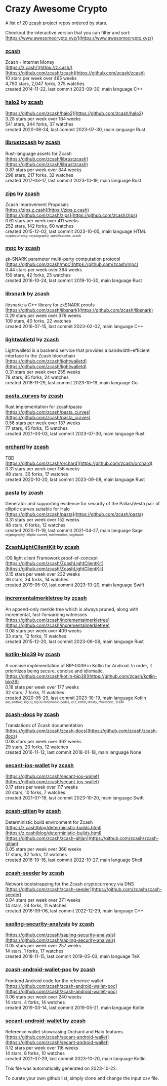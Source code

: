 # Crazy Awesome Crypto
A list of 20 [zcash](https://github.com/zcash) project repos ordered by stars.  

Checkout the interactive version that you can filter and sort: 
[https://www.awesomecrypto.xyz/](https://www.awesomecrypto.xyz/)  


### [zcash](https://github.com/zcash/zcash)  
Zcash - Internet Money  
[https://z.cash/](https://z.cash/)  
[https://github.com/zcash/zcash](https://github.com/zcash/zcash)  
10 stars per week over 465 weeks  
4,790 stars, 2,047 forks, 375 watches  
created 2014-11-22, last commit 2023-09-30, main language C++  


### [halo2](https://github.com/zcash/halo2) by [zcash](https://github.com/zcash)  
  
[https://github.com/zcash/halo2](https://github.com/zcash/halo2)  
3.28 stars per week over 164 weeks  
541 stars, 344 forks, 37 watches  
created 2020-08-24, last commit 2023-07-30, main language Rust  


### [librustzcash](https://github.com/zcash/librustzcash) by [zcash](https://github.com/zcash)  
Rust-language assets for Zcash  
[https://github.com/zcash/librustzcash](https://github.com/zcash/librustzcash)  
0.87 stars per week over 344 weeks  
298 stars, 217 forks, 32 watches  
created 2017-03-17, last commit 2023-10-19, main language Rust  


### [zips](https://github.com/zcash/zips) by [zcash](https://github.com/zcash)  
Zcash Improvement Proposals  
[https://zips.z.cash](https://zips.z.cash)  
[https://github.com/zcash/zips](https://github.com/zcash/zips)  
0.61 stars per week over 411 weeks  
252 stars, 142 forks, 60 watches  
created 2015-12-02, last commit 2023-10-05, main language HTML  
<sub><sup>cryptocurrency, cryptography, specifications, zcash</sup></sub>


### [mpc](https://github.com/zcash/mpc) by [zcash](https://github.com/zcash)  
zk-SNARK parameter multi-party computation protocol  
[https://github.com/zcash/mpc](https://github.com/zcash/mpc)  
0.44 stars per week over 364 weeks  
159 stars, 42 forks, 25 watches  
created 2016-10-24, last commit 2019-10-30, main language Rust  


### [libsnark](https://github.com/zcash/libsnark) by [zcash](https://github.com/zcash)  
libsnark: a C++ library for zkSNARK proofs  
[https://github.com/zcash/libsnark](https://github.com/zcash/libsnark)  
0.29 stars per week over 379 weeks  
109 stars, 40 forks, 22 watches  
created 2016-07-15, last commit 2023-02-02, main language C++  


### [lightwalletd](https://github.com/zcash/lightwalletd) by [zcash](https://github.com/zcash)  
Lightwalletd is a backend service that provides a bandwidth-efficient interface to the Zcash blockchain  
[https://github.com/zcash/lightwalletd](https://github.com/zcash/lightwalletd)  
0.31 stars per week over 255 weeks  
78 stars, 85 forks, 24 watches  
created 2018-11-29, last commit 2023-10-19, main language Go  


### [pasta_curves](https://github.com/zcash/pasta_curves) by [zcash](https://github.com/zcash)  
Rust implementation for zcash/pasta  
[https://github.com/zcash/pasta_curves](https://github.com/zcash/pasta_curves)  
0.56 stars per week over 137 weeks  
77 stars, 45 forks, 15 watches  
created 2021-03-03, last commit 2023-07-30, main language Rust  


### [orchard](https://github.com/zcash/orchard) by [zcash](https://github.com/zcash)  
TBD  
[https://github.com/zcash/orchard](https://github.com/zcash/orchard)  
0.31 stars per week over 156 weeks  
48 stars, 30 forks, 17 watches  
created 2020-10-20, last commit 2023-09-08, main language Rust  


### [pasta](https://github.com/zcash/pasta) by [zcash](https://github.com/zcash)  
Generator and supporting evidence for security of the Pallas/Vesta pair of elliptic curves suitable for Halo  
[https://github.com/zcash/pasta](https://github.com/zcash/pasta)  
0.31 stars per week over 152 weeks  
48 stars, 6 forks, 12 watches  
created 2020-11-19, last commit 2021-04-27, main language Sage  
<sub><sup>cryptography, elliptic-curves, mathematics, sagemath</sup></sub>


### [ZcashLightClientKit](https://github.com/zcash/ZcashLightClientKit) by [zcash](https://github.com/zcash)  
iOS light client Framework proof-of-concept  
[https://github.com/zcash/ZcashLightClientKit](https://github.com/zcash/ZcashLightClientKit)  
0.15 stars per week over 232 weeks  
36 stars, 34 forks, 14 watches  
created 2019-05-07, last commit 2023-10-20, main language Swift  


### [incrementalmerkletree](https://github.com/zcash/incrementalmerkletree) by [zcash](https://github.com/zcash)  
An append-only merkle tree which is always pruned, along with incremental, fast-forwarding witnesses  
[https://github.com/zcash/incrementalmerkletree](https://github.com/zcash/incrementalmerkletree)  
0.08 stars per week over 409 weeks  
33 stars, 12 forks, 11 watches  
created 2015-12-20, last commit 2023-09-08, main language Rust  


### [kotlin-bip39](https://github.com/zcash/kotlin-bip39) by [zcash](https://github.com/zcash)  
A concise implementation of BIP-0039 in Kotlin for Android. In order, it prioritizes being secure, concise and idiomatic.  
[https://github.com/zcash/kotlin-bip39](https://github.com/zcash/kotlin-bip39)  
0.18 stars per week over 177 weeks  
32 stars, 7 forks, 11 watches  
created 2020-05-29, last commit 2023-10-19, main language Kotlin  
<sub><sup>aar, android, bip39, bip39-mnemonic-codes, ecc, kotlin, library, mnemonic, zcash</sup></sub>


### [zcash-docs](https://github.com/zcash/zcash-docs) by [zcash](https://github.com/zcash)  
Translations of Zcash documentation  
[https://github.com/zcash/zcash-docs](https://github.com/zcash/zcash-docs)  
0.08 stars per week over 362 weeks  
29 stars, 20 forks, 12 watches  
created 2016-11-12, last commit 2018-01-18, main language None  


### [secant-ios-wallet](https://github.com/zcash/secant-ios-wallet) by [zcash](https://github.com/zcash)  
  
[https://github.com/zcash/secant-ios-wallet](https://github.com/zcash/secant-ios-wallet)  
0.17 stars per week over 117 weeks  
20 stars, 10 forks, 7 watches  
created 2021-07-19, last commit 2023-10-20, main language Swift  


### [zcash-gitian](https://github.com/zcash/zcash-gitian) by [zcash](https://github.com/zcash)  
Deterministic build environment for Zcash  
[https://z.cash/blog/deterministic-builds.html](https://z.cash/blog/deterministic-builds.html)  
[https://github.com/zcash/zcash-gitian](https://github.com/zcash/zcash-gitian)  
0.05 stars per week over 366 weeks  
17 stars, 32 forks, 12 watches  
created 2016-10-16, last commit 2022-10-27, main language Shell  


### [zcash-seeder](https://github.com/zcash/zcash-seeder) by [zcash](https://github.com/zcash)  
Network bootstrapping for the Zcash cryptocurrency via DNS  
[https://github.com/zcash/zcash-seeder](https://github.com/zcash/zcash-seeder)  
0.04 stars per week over 371 weeks  
14 stars, 24 forks, 11 watches  
created 2016-09-06, last commit 2022-12-29, main language C++  


### [sapling-security-analysis](https://github.com/zcash/sapling-security-analysis) by [zcash](https://github.com/zcash)  
  
[https://github.com/zcash/sapling-security-analysis](https://github.com/zcash/sapling-security-analysis)  
0.05 stars per week over 257 weeks  
14 stars, 1 forks, 17 watches  
created 2018-11-15, last commit 2019-05-03, main language TeX  


### [zcash-android-wallet-poc](https://github.com/zcash/zcash-android-wallet-poc) by [zcash](https://github.com/zcash)  
Frontend Android code for the reference wallet  
[https://github.com/zcash/zcash-android-wallet-poc](https://github.com/zcash/zcash-android-wallet-poc)  
0.06 stars per week over 240 weeks  
14 stars, 4 forks, 14 watches  
created 2019-03-14, last commit 2019-05-21, main language Kotlin  


### [secant-android-wallet](https://github.com/zcash/secant-android-wallet) by [zcash](https://github.com/zcash)  
Reference wallet showcasing Orchard and Halo features.  
[https://github.com/zcash/secant-android-wallet](https://github.com/zcash/secant-android-wallet)  
0.12 stars per week over 116 weeks  
14 stars, 8 forks, 10 watches  
created 2021-07-29, last commit 2023-10-20, main language Kotlin  


This file was automatically generated on 2023-10-22.  

To curate your own github list, simply clone and change the input csv file.  